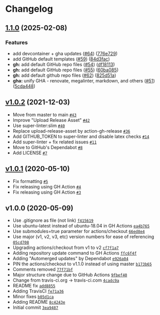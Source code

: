# Changelog

## [1.1.0](https://github.com/ruzickap/cheatsheet-atom/compare/v1.0.2...v1.1.0) (2025-02-08)


### Features

* add devcontainer + gha updates ([#64](https://github.com/ruzickap/cheatsheet-atom/issues/64)) ([776e729](https://github.com/ruzickap/cheatsheet-atom/commit/776e729cc502a7d8c87e416af394911ef1117294))
* add GitHub default templates ([#59](https://github.com/ruzickap/cheatsheet-atom/issues/59)) ([84d3fac](https://github.com/ruzickap/cheatsheet-atom/commit/84d3facee850e43ff400bfa6ffc555df24f2907d))
* **gh:** add default GitHub repo files ([#54](https://github.com/ruzickap/cheatsheet-atom/issues/54)) ([df18113](https://github.com/ruzickap/cheatsheet-atom/commit/df181138cd1880705aa33a148153e84b9e370bf3))
* **gh:** add default GitHub repo files ([#55](https://github.com/ruzickap/cheatsheet-atom/issues/55)) ([60ba085](https://github.com/ruzickap/cheatsheet-atom/commit/60ba085f0697fb6237d1321a18ad1141468cfd1c))
* **gh:** add default github repo files ([#62](https://github.com/ruzickap/cheatsheet-atom/issues/62)) ([825d51a](https://github.com/ruzickap/cheatsheet-atom/commit/825d51ad5b3af8cd86723e3f4bf41a769d80675e))
* **gha:** unify GHA - renovate, megalinter, markdown, and others ([#51](https://github.com/ruzickap/cheatsheet-atom/issues/51)) ([5cda448](https://github.com/ruzickap/cheatsheet-atom/commit/5cda448b536f182563404b7b826de4539a21138a))

## [v1.0.2](https://github.com/ruzickap/cheatsheet-atom/compare/v1.0.1...v1.0.2) (2021-12-03)

- Move from master to main [`#43`](https://github.com/ruzickap/cheatsheet-atom/pull/43)
- Improve "Upload Release Asset" [`#42`](https://github.com/ruzickap/cheatsheet-atom/pull/42)
- Use super-linter:slim [`#40`](https://github.com/ruzickap/cheatsheet-atom/pull/40)
- Replace upload-release-asset by action-gh-release [`#36`](https://github.com/ruzickap/cheatsheet-atom/pull/36)
- Add GITHUB_TOKEN to super-linter and disable latex checks [`#14`](https://github.com/ruzickap/cheatsheet-atom/pull/14)
- Add super-linter + fix related issues [`#11`](https://github.com/ruzickap/cheatsheet-atom/pull/11)
- Move to GitHub's Dependabot [`#8`](https://github.com/ruzickap/cheatsheet-atom/pull/8)
- Add LICENSE [`#7`](https://github.com/ruzickap/cheatsheet-atom/pull/7)

## [v1.0.1](https://github.com/ruzickap/cheatsheet-atom/compare/v1.0.0...v1.0.1) (2020-05-10)

- Fix formatting [`#5`](https://github.com/ruzickap/cheatsheet-atom/pull/5)
- Fix releasing using GH Action [`#4`](https://github.com/ruzickap/cheatsheet-atom/pull/4)
- Fix releasing using GH Action [`#3`](https://github.com/ruzickap/cheatsheet-atom/pull/3)

## v1.0.0 (2020-05-09)

- Use .gitignore as file (not link) [`f415619`](https://github.com/ruzickap/cheatsheet-atom/commit/f4156192f912de9ddafd9838918bf34280f0dcd7)
- Use ubuntu-latest instead of ubuntu-18.04 in GH Actions [`ea4b765`](https://github.com/ruzickap/cheatsheet-atom/commit/ea4b765c6e2691cf755efba9916468680b6250e5)
- Use submodules=true parameter for actions/checkout [`66ed8e4`](https://github.com/ruzickap/cheatsheet-atom/commit/66ed8e41f59d886e48ac9f5501515bb925691e2b)
- Use major (v1, v2, v3, etc) version numbers for ease of referencing [`05cd708`](https://github.com/ruzickap/cheatsheet-atom/commit/05cd708bfe3c5a33724c9076a97134b257f364fd)
- Upgrading actions/checkout from v1 to v2 [`cf7f1a7`](https://github.com/ruzickap/cheatsheet-atom/commit/cf7f1a71ad9c7d91a9b2939f7044681cff4b575c)
- Adding repository update command to GH Actions [`ffc6f4f`](https://github.com/ruzickap/cheatsheet-atom/commit/ffc6f4fcbce1cf51ef6f6a3160328ac74bdbacec)
- Adding "Automerged updates" by Dependabot [`e926a04`](https://github.com/ruzickap/cheatsheet-atom/commit/e926a049282f39dd0d1ef48c9648cc88038437fa)
- PIN the actions/checkout to v1.1.0 instead of using master [`b173b65`](https://github.com/ruzickap/cheatsheet-atom/commit/b173b6575442aec75e7cf55fc59876f04e06bb88)
- Comments removed [`77f71bf`](https://github.com/ruzickap/cheatsheet-atom/commit/77f71bfd35998d9ec06e13c941caffa417f45468)
- Major structure change due to GitHub Actions [`9fbef40`](https://github.com/ruzickap/cheatsheet-atom/commit/9fbef40897578c120aee26903b5dad60435da1a0)
- Change from travis-ci.org -&gt; travis-ci.com [`4cadc9a`](https://github.com/ruzickap/cheatsheet-atom/commit/4cadc9a6a9e15fb2dfa42d1b4dd0e8a58b42de54)
- README fix [`add8855`](https://github.com/ruzickap/cheatsheet-atom/commit/add8855d3efe3797eaddf37f56c17054f91d4acd)
- Adding TravisCI [`fe71a36`](https://github.com/ruzickap/cheatsheet-atom/commit/fe71a3637f5e71db54c0723e19f4a810dfcde7b4)
- Minor fixes [`b05d1ca`](https://github.com/ruzickap/cheatsheet-atom/commit/b05d1ca2397023cecb1d61c3a9602439be6a41e8)
- Adding README [`8c4243e`](https://github.com/ruzickap/cheatsheet-atom/commit/8c4243e4b4ffb648ea246f897ee718a251a36e1f)
- Initial commit [`3ea9487`](https://github.com/ruzickap/cheatsheet-atom/commit/3ea94875ffbe14b4ea5cb2e29abfada40de69c7c)
